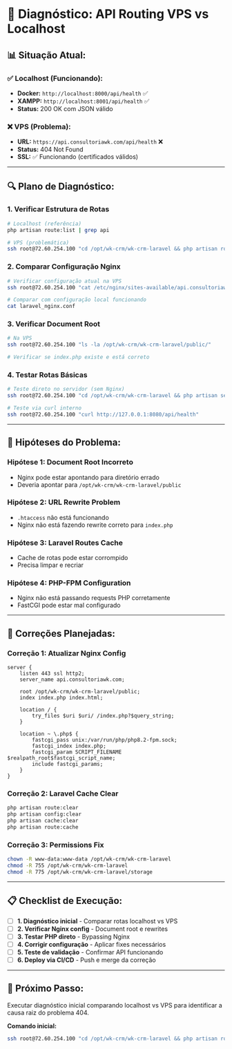 # 🔧 Diagnóstico: API Routing VPS vs Localhost

## 📊 **Situação Atual:**

### ✅ **Localhost (Funcionando):**
- **Docker:** `http://localhost:8000/api/health` ✅
- **XAMPP:** `http://localhost:8001/api/health` ✅
- **Status:** 200 OK com JSON válido

### ❌ **VPS (Problema):**
- **URL:** `https://api.consultoriawk.com/api/health` ❌
- **Status:** 404 Not Found
- **SSL:** ✅ Funcionando (certificados válidos)

---

## 🔍 **Plano de Diagnóstico:**

### **1. Verificar Estrutura de Rotas**
```bash
# Localhost (referência)
php artisan route:list | grep api

# VPS (problemática)
ssh root@72.60.254.100 "cd /opt/wk-crm/wk-crm-laravel && php artisan route:list | grep api"
```

### **2. Comparar Configuração Nginx**
```bash
# Verificar configuração atual na VPS
ssh root@72.60.254.100 "cat /etc/nginx/sites-available/api.consultoriawk.com"

# Comparar com configuração local funcionando
cat laravel_nginx.conf
```

### **3. Verificar Document Root**
```bash
# Na VPS
ssh root@72.60.254.100 "ls -la /opt/wk-crm/wk-crm-laravel/public/"

# Verificar se index.php existe e está correto
```

### **4. Testar Rotas Básicas**
```bash
# Teste direto no servidor (sem Nginx)
ssh root@72.60.254.100 "cd /opt/wk-crm/wk-crm-laravel && php artisan serve --host=127.0.0.1 --port=8080 &"

# Teste via curl interno
ssh root@72.60.254.100 "curl http://127.0.0.1:8080/api/health"
```

---

## 🎯 **Hipóteses do Problema:**

### **Hipótese 1: Document Root Incorreto**
- Nginx pode estar apontando para diretório errado
- Deveria apontar para `/opt/wk-crm/wk-crm-laravel/public`

### **Hipótese 2: URL Rewrite Problem**
- `.htaccess` não está funcionando
- Nginx não está fazendo rewrite correto para `index.php`

### **Hipótese 3: Laravel Routes Cache**
- Cache de rotas pode estar corrompido
- Precisa limpar e recriar

### **Hipótese 4: PHP-FPM Configuration**
- Nginx não está passando requests PHP corretamente
- FastCGI pode estar mal configurado

---

## 🔧 **Correções Planejadas:**

### **Correção 1: Atualizar Nginx Config**
```nginx
server {
    listen 443 ssl http2;
    server_name api.consultoriawk.com;
    
    root /opt/wk-crm/wk-crm-laravel/public;
    index index.php index.html;
    
    location / {
        try_files $uri $uri/ /index.php?$query_string;
    }
    
    location ~ \.php$ {
        fastcgi_pass unix:/var/run/php/php8.2-fpm.sock;
        fastcgi_index index.php;
        fastcgi_param SCRIPT_FILENAME $realpath_root$fastcgi_script_name;
        include fastcgi_params;
    }
}
```

### **Correção 2: Laravel Cache Clear**
```bash
php artisan route:clear
php artisan config:clear
php artisan cache:clear
php artisan route:cache
```

### **Correção 3: Permissions Fix**
```bash
chown -R www-data:www-data /opt/wk-crm/wk-crm-laravel
chmod -R 755 /opt/wk-crm/wk-crm-laravel
chmod -R 775 /opt/wk-crm/wk-crm-laravel/storage
```

---

## 📋 **Checklist de Execução:**

- [ ] **1. Diagnóstico inicial** - Comparar rotas localhost vs VPS
- [ ] **2. Verificar Nginx config** - Document root e rewrites
- [ ] **3. Testar PHP direto** - Bypassing Nginx
- [ ] **4. Corrigir configuração** - Aplicar fixes necessários
- [ ] **5. Teste de validação** - Confirmar API funcionando
- [ ] **6. Deploy via CI/CD** - Push e merge da correção

---

## 🚀 **Próximo Passo:**

Executar diagnóstico inicial comparando localhost vs VPS para identificar a causa raiz do problema 404.

**Comando inicial:**
```bash
ssh root@72.60.254.100 "cd /opt/wk-crm/wk-crm-laravel && php artisan route:list"
```